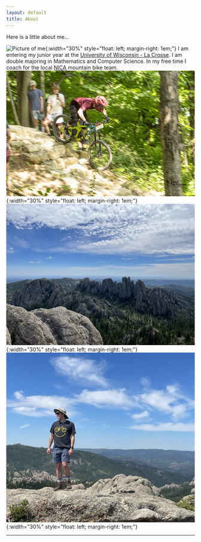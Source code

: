 ```yaml
---
layout: default
title: About
---
```


Here is a little about me...

![Picture of me](images/IMG_0388.jpg){:width="30%" style="float: left; margin-right: 1em;"}
I am entering my junior year at the [University of Wisconsin - La Crosse]. I am double majoring in Mathematics and Computer Science. In my free time I coach for the local [NICA] mountain bike team. 
![Picture of me](images/WORS_LAX23_0243_Original.jpg){:width="30%" style="float: left; margin-right: 1em;"}
![Picture of me](images/IMG_0068_Original.jpg){:width="30%" style="float: left; margin-right: 1em;"}
![Picture of me](images/IMG_0065_Original.jpg){:width="30%" style="float: left; margin-right: 1em;"}



----

[University of Wisconsin - La Crosse]: https://www.uwlax.edu/
[NICA]: https://nationalmtb.org/
